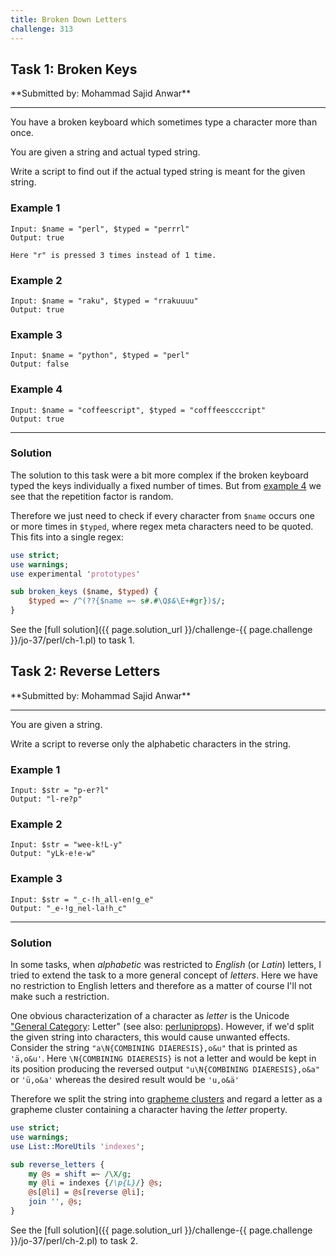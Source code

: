 ```yaml
---
title: Broken Down Letters
challenge: 313
---
```

<h2 id="task-1">
Task 1: Broken Keys
</h2>
**Submitted by: Mohammad Sajid Anwar**

---
You have a broken keyboard which sometimes type a character more than once.

You are given a string and actual typed string.

Write a script to find out if the actual typed string is meant for the given string.

### Example 1
```
Input: $name = "perl", $typed = "perrrl"
Output: true

Here "r" is pressed 3 times instead of 1 time.
```
### Example 2
```
Input: $name = "raku", $typed = "rrakuuuu"
Output: true
```
### Example 3
```
Input: $name = "python", $typed = "perl"
Output: false
```
### Example 4
```
Input: $name = "coffeescript", $typed = "cofffeescccript"
Output: true
```
---
### Solution
The solution to this task were a bit more complex if the broken keyboard typed the keys individually a fixed number of times.
But from [example 4](#example-4) we see that the repetition factor is random.

Therefore we just need to check if every character from `$name` occurs one or more times in `$typed`,
where regex meta characters need to be quoted.
This fits into a single regex:

```perl
use strict;
use warnings;
use experimental 'prototypes'

sub broken_keys ($name, $typed) {
    $typed =~ /^(??{$name =~ s#.#\Q$&\E+#gr})$/;
}
```
See the [full solution]({{ page.solution_url }}/challenge-{{ page.challenge }}/jo-37/perl/ch-1.pl) to task 1.

<!--
See [discussion](https://github.com/jo-37/the-bears-den/issues/XXX
-->

<h2 id="task-2">
Task 2: Reverse Letters
</h2>
**Submitted by: Mohammad Sajid Anwar**

---
You are given a string.

Write a script to reverse only the alphabetic characters in the string.

### Example 1
```
Input: $str = "p-er?l"
Output: "l-re?p"
```
### Example 2
```
Input: $str = "wee-k!L-y"
Output: "yLk-e!e-w"
```
### Example 3
```
Input: $str = "_c-!h_all-en!g_e"
Output: "_e-!g_nel-la!h_c"
```
---
### Solution
In some tasks, when _alphabetic_ was restricted to _English_ (or _Latin_) letters, I tried to extend the task to a more general concept of _letters_.
Here we have no restriction to English letters and therefore as a matter of course I'll not make such a restriction.

One obvious characterization of a character as _letter_ is the Unicode 
["General Category](https://en.wikipedia.org/wiki/Unicode_character_property#General_Category): Letter"
(see also: [perluniprops](https://perldoc.perl.org/perluniprops)).
However, if we'd split the given string into characters, this would cause unwanted effects.
Consider the string `"a\N{COMBINING DIAERESIS},o&u"` that is printed as `'ä,o&u'`.
Here `\N{COMBINING DIAERESIS}` is not a letter and would be kept in its position producing the reversed output `"u\N{COMBINING DIAERESIS},o&a"` or `'ü,o&a'` whereas the desired result would be `'u,o&ä'`

Therefore we split the string into [grapheme clusters](https://en.wikipedia.org/wiki/Universal_Character_Set_characters#Characters,_grapheme_clusters_and_glyphs) and regard a letter as a grapheme cluster containing a character having the _letter_ property.

```perl
use strict;
use warnings;
use List::MoreUtils 'indexes';

sub reverse_letters {
    my @s = shift =~ /\X/g;
    my @li = indexes {/\p{L}/} @s;
    @s[@li] = @s[reverse @li];
    join '', @s;
}
```
See the [full solution]({{ page.solution_url }}/challenge-{{ page.challenge }}/jo-37/perl/ch-2.pl) to task 2.

<!--
See [discussion](https://github.com/jo-37/the-bears-den/issues/XXX
-->

